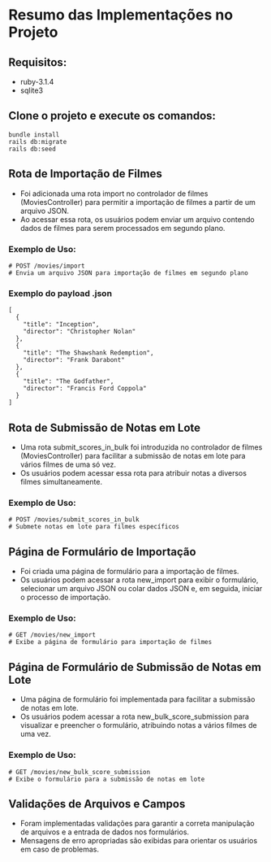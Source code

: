 # Resumo das Implementações no Projeto

## Requisitos:
- ruby-3.1.4
- sqlite3


## Clone o projeto e execute os comandos:

```shell
bundle install
rails db:migrate
rails db:seed
```

## Rota de Importação de Filmes
- Foi adicionada uma rota import no controlador de filmes (MoviesController) para permitir a importação de filmes a partir de um arquivo JSON. 
- Ao acessar essa rota, os usuários podem enviar um arquivo contendo dados de filmes para serem processados em segundo plano.

### Exemplo de Uso:

```shell
# POST /movies/import
# Envia um arquivo JSON para importação de filmes em segundo plano
```

### Exemplo do payload .json

```shell
[
  {
    "title": "Inception",
    "director": "Christopher Nolan"
  },
  {
    "title": "The Shawshank Redemption",
    "director": "Frank Darabont"
  },
  {
    "title": "The Godfather",
    "director": "Francis Ford Coppola"
  }
]
```

## Rota de Submissão de Notas em Lote

- Uma rota submit_scores_in_bulk foi introduzida no controlador de filmes (MoviesController) para facilitar a submissão de notas em lote para vários filmes de uma só vez. 
- Os usuários podem acessar essa rota para atribuir notas a diversos filmes simultaneamente.

### Exemplo de Uso:

```shell
# POST /movies/submit_scores_in_bulk
# Submete notas em lote para filmes específicos
```

## Página de Formulário de Importação

- Foi criada uma página de formulário para a importação de filmes. 
- Os usuários podem acessar a rota new_import para exibir o formulário, selecionar um arquivo JSON ou colar dados JSON e, em seguida, iniciar o processo de importação.

### Exemplo de Uso:

```shell
# GET /movies/new_import
# Exibe a página de formulário para importação de filmes
```


## Página de Formulário de Submissão de Notas em Lote

- Uma página de formulário foi implementada para facilitar a submissão de notas em lote. 
- Os usuários podem acessar a rota new_bulk_score_submission para visualizar e preencher o formulário, atribuindo notas a vários filmes de uma vez.

### Exemplo de Uso:

```shell
# GET /movies/new_bulk_score_submission
# Exibe o formulário para a submissão de notas em lote
```

## Validações de Arquivos e Campos

- Foram implementadas validações para garantir a correta manipulação de arquivos e a entrada de dados nos formulários. 
- Mensagens de erro apropriadas são exibidas para orientar os usuários em caso de problemas.
